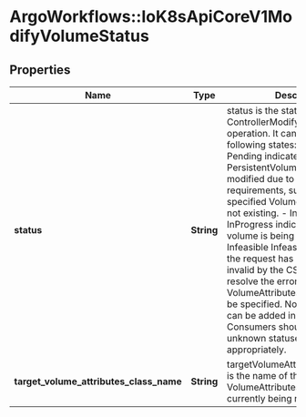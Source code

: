# ArgoWorkflows::IoK8sApiCoreV1ModifyVolumeStatus

## Properties
Name | Type | Description | Notes
------------ | ------------- | ------------- | -------------
**status** | **String** | status is the status of the ControllerModifyVolume operation. It can be in any of following states:  - Pending    Pending indicates that the PersistentVolumeClaim cannot be modified due to unmet requirements, such as    the specified VolumeAttributesClass not existing.  - InProgress    InProgress indicates that the volume is being modified.  - Infeasible   Infeasible indicates that the request has been rejected as invalid by the CSI driver. To    resolve the error, a valid VolumeAttributesClass needs to be specified. Note: New statuses can be added in the future. Consumers should check for unknown statuses and fail appropriately. | 
**target_volume_attributes_class_name** | **String** | targetVolumeAttributesClassName is the name of the VolumeAttributesClass the PVC currently being reconciled | [optional] 


